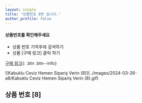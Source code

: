 ```yaml
---
layout: single
title: "상품번호 8번 입니다."
author_profile: false
---
```




<div class="notice--info">
<h4> 상품번호를 확인해주세요 </h4>
<ul>
    <li> 상품 번호 기억후에 검색하기 </li>
    <li> 상품 [구매 링크] 클릭 하기 </li>
</ul>
</div>


[구매 링크](https://link.coupang.com/a/bvxbXs){: .btn .btn--info}

![Kabuklu Ceviz   Hemen Sipariş Verin (8)](../images/2024-03-26-a8/Kabuklu Ceviz   Hemen Sipariş Verin (8).gif)



## 상품 번호 [8]